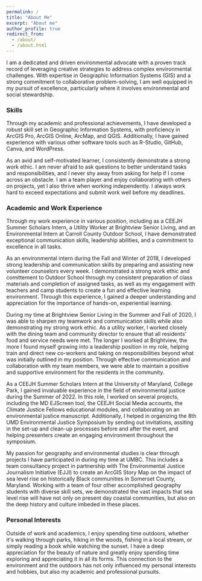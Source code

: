 ```yaml
---
permalink: /
title: "About Me"
excerpt: "About me"
author_profile: true
redirect_from: 
  - /about/
  - /about.html
---
```


I am a dedicated and driven environmental advocate with a proven track record of leveraging creative strategies to address complex environmental challenges. With expertise in Geographic Information Systems (GIS) and a strong commitment to collaborative problem-solving, I am well equipped in my pursuit of excellence, particularly where it involves environmental and social stewardship.

### Skills

Through my academic and professional achievements, I have developed a robust skill set in Geographic Information Systems, with proficiency in ArcGIS Pro, ArcGIS Online, ArcMap, and QGIS. Additionally, I have gained experience with various other software tools such as R-Studio, GitHub, Canva, and WordPress.

As an avid and self-motivated learner, I consistently demonstrate a strong work ethic. I am never afraid to ask questions to better understand tasks and responsibilities, and I never shy away from asking for help if I come across an obstacle. I am a team player and enjoy collaborating with others on projects, yet I also thrive when working independently. I always work hard to exceed expectations and submit work well before my deadlines.

### Academic and Work Experience

Through my work experience in various position, including as a CEEJH Summer Scholars Intern, a Utility Worker at Brightview Senior Living, and an Environmental Intern at Carroll County Outdoor School, I have demonstrated exceptional communication skills, leadership abilities, and a commitment to excellence in all tasks.

As an environmental intern during the Fall and Winter of 2018, I developed strong leadership and communication skills by preparing and assisting new volunteer counselors every week. I demonstrated a strong work ethic and comittement to Outdoor School through my consistent preparation of class materials and completion of assigned tasks, as well as my engagement with teachers and camp students to create a fun and effective learning environment. Through this experience, I gained a deeper understanding and appreciation for the importance of hands-on, experiential learning.

During my time at Brightview Senior Living in the Summer and Fall of 2020, I was able to sharpen my teamwork and communication skills while also demonstrating my strong work ethic. As a utility worker, I worked closely with the dining team and community director to ensure that all residents' food and service needs were met. The longer I worked at Brightview, the more I found myself growing into a leadership position in my role, helping train and direct new co-workers and taking on responsibilities beyond what was initially outlined in my position. Through effective communication and collaboration with my team members, we were able to maintain a positive and supportive environment for the residents in the community. 

As a CEEJH Summer Scholars Intern at the University of Maryland, College Park, I gained invaluable experience in the field of environmental justice during the Summer of 2022. In this role, I worked on several projects, including the MD EJScreen tool, the CEEJH Social Media accounts, the Climate Justice Fellows educational modules, and collaborating on an environmental justice manuscript. Additionally, I helped in organizing the 8th UMD Environmental Justice Symposium by sending out invitations, assiting in the set-up and clean-up processes before and after the event, and helping presenters create an engaging environment throughout the symposium.

My passion for geography and environmental studies is clear through projects I have participated in during my time at UMBC. This includes a team consultancy project in partnership with The Environmental Justice Journalism Initiative (EJJI) to create an ArcGIS Story Map on the impact of sea level rise on historically Black communities in Somerset County, Maryland. Working with a team of four other accomplished geography students with diverse skill sets, we demonstrated the vast impacts that sea level rise will have not only on present day coastal communities, but also on the deep history and culture imbeded in these places.

### Personal Interests

Outside of work and academics, I enjoy spending time outdoors, whether it's walking through parks, hiking in the woods, fishing in a local stream, or simply reading a book while watching the sunset. I have a deep appreciation for the beauty of nature and greatly enjoy spending time exploring and appreciating it in all its forms. This connection to the environment and the outdoors has not only influenced my personal interests and hobbies, but also my academic and professional pursuits.

